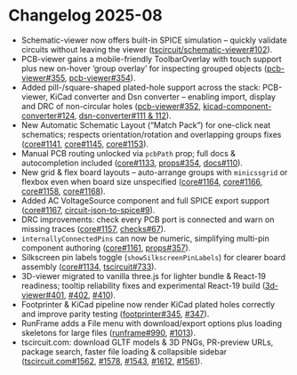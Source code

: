 # Changelog 2025-08

- Schematic-viewer now offers built-in SPICE simulation – quickly validate circuits without leaving the viewer ([tscircuit/schematic-viewer#102](https://github.com/tscircuit/schematic-viewer/pull/102)).
- PCB-viewer gains a mobile-friendly ToolbarOverlay with touch support plus new on-hover ‘group overlay’ for inspecting grouped objects ([pcb-viewer#355](https://github.com/tscircuit/pcb-viewer/pull/355), [pcb-viewer#354](https://github.com/tscircuit/pcb-viewer/pull/354)).
- Added pill-/square-shaped plated-hole support across the stack: PCB-viewer, KiCad converter and Dsn converter – enabling import, display and DRC of non-circular holes ([pcb-viewer#352](https://github.com/tscircuit/pcb-viewer/pull/352), [kicad-component-converter#124](https://github.com/tscircuit/kicad-component-converter/pull/124), [dsn-converter#111 & 112](https://github.com/tscircuit/dsn-converter/pull/111)).
- New Automatic Schematic Layout (“Match Pack”) for one-click neat schematics; respects orientation/rotation and overlapping groups fixes ([core#1141](https://github.com/tscircuit/core/pull/1141), [core#1145](https://github.com/tscircuit/core/pull/1145), [core#1153](https://github.com/tscircuit/core/pull/1153)).
- Manual PCB routing unlocked via `pcbPath` prop; full docs & autocompletion included ([core#1133](https://github.com/tscircuit/core/pull/1133), [props#354](https://github.com/tscircuit/props/pull/354), [docs#110](https://github.com/tscircuit/docs/pull/110)).
- New grid & flex board layouts – auto-arrange groups with `minicssgrid` or flexbox even when board size unspecified ([core#1164](https://github.com/tscircuit/core/pull/1164), [core#1166](https://github.com/tscircuit/core/pull/1166), [core#1158](https://github.com/tscircuit/core/pull/1158), [core#1168](https://github.com/tscircuit/core/pull/1168)).
- Added AC VoltageSource component and full SPICE export support ([core#1167](https://github.com/tscircuit/core/pull/1167), [circuit-json-to-spice#9](https://github.com/tscircuit/circuit-json-to-spice/pull/9)).
- DRC improvements: check every PCB port is connected and warn on missing traces ([core#1157](https://github.com/tscircuit/core/pull/1157), [checks#67](https://github.com/tscircuit/checks/pull/67)).
- `internallyConnectedPins` can now be numeric, simplifying multi-pin component authoring ([core#1161](https://github.com/tscircuit/core/pull/1161), [props#357](https://github.com/tscircuit/props/pull/357)).
- Silkscreen pin labels toggle (`showSilkscreenPinLabels`) for clearer board assembly ([core#1134](https://github.com/tscircuit/core/pull/1134), [tscircuit#733](https://github.com/tscircuit/tscircuit/pull/733)).
- 3D-viewer migrated to vanilla three.js for lighter bundle & React-19 readiness; tooltip reliability fixes and experimental React-19 build ([3d-viewer#401](https://github.com/tscircuit/3d-viewer/pull/401), [#402](https://github.com/tscircuit/3d-viewer/pull/402), [#410](https://github.com/tscircuit/3d-viewer/pull/410)).
- Footprinter & KiCad pipeline now render KiCad plated holes correctly and improve parity testing ([footprinter#345](https://github.com/tscircuit/footprinter/pull/345), [#347](https://github.com/tscircuit/footprinter/pull/347)).
- RunFrame adds a File menu with download/export options plus loading skeletons for large files ([runframe#990](https://github.com/tscircuit/runframe/pull/990), [#1013](https://github.com/tscircuit/runframe/pull/1013)).
- tscircuit.com: download GLTF models & 3D PNGs, PR-preview URLs, package search, faster file loading & collapsible sidebar ([tscircuit.com#1562](https://github.com/tscircuit/tscircuit.com/pull/1562), [#1578](https://github.com/tscircuit/tscircuit.com/pull/1578), [#1543](https://github.com/tscircuit/tscircuit.com/pull/1543), [#1612](https://github.com/tscircuit/tscircuit.com/pull/1612), [#1561](https://github.com/tscircuit/tscircuit.com/pull/1561)).
